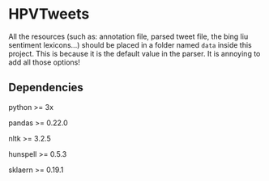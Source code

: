 # HPVTweets

All the resources (such as: annotation file, parsed tweet file, the bing liu sentiment lexicons...) should be placed in a folder named `data` inside this project.
This is because it is the default value in the parser. It is annoying to add all those options!

## Dependencies

python >= 3x

pandas >= 0.22.0

nltk >= 3.2.5

hunspell >= 0.5.3

sklaern >= 0.19.1


